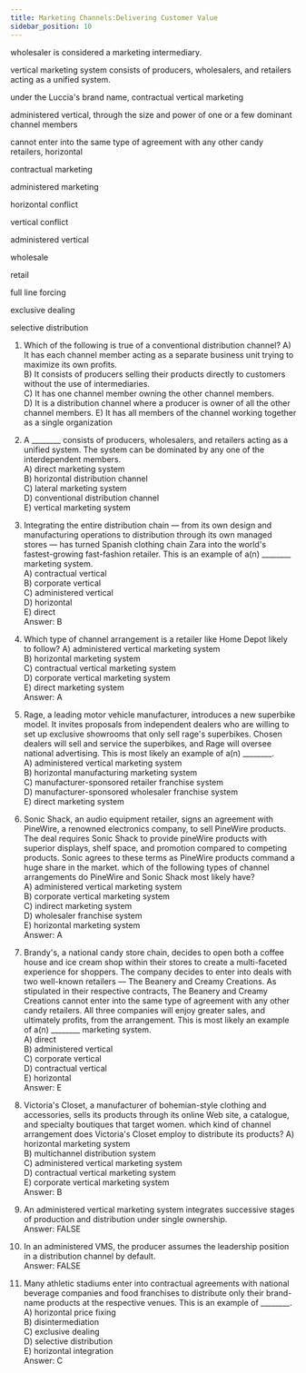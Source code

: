 ```yaml
---
title: Marketing Channels:Delivering Customer Value  
sidebar_position: 10
---
```


wholesaler is considered a marketing intermediary.

vertical marketing system consists of producers, wholesalers, and retailers acting as a unified system.

under the Luccia's brand name, contractual vertical marketing

administered vertical, through the size and power of one or a few dominant channel members

cannot enter into the same type of agreement with any other candy retailers, horizontal


contractual marketing

administered marketing

horizontal conflict

vertical conflict

administered vertical

wholesale

retail

full line forcing

exclusive dealing

selective distribution

1)  Which of the following is true of a conventional distribution channel?
A) It has each channel member acting as a separate business unit trying to maximize its own profits.  
B) It consists of producers selling their products directly to customers without the use of intermediaries.  
C) It has one channel member owning the other channel members.  
D) It is a distribution channel where a producer is owner of all the other channel members.
E) It has all members of the channel working together as a single organization

1)  A ________ consists of producers, wholesalers, and retailers acting as a unified system. The system can be dominated by any one of the interdependent members.  
A) direct marketing system  
B) horizontal distribution channel  
C) lateral marketing system  
D) conventional distribution channel  
E) vertical marketing system  

1)  Integrating the entire distribution chain — from its own design and manufacturing operations to distribution through its own managed stores — has turned Spanish clothing chain Zara into the world's fastest-growing fast-fashion retailer. This is an example of a(n) ________ marketing system.  
A) contractual vertical  
B) corporate vertical  
C) administered vertical  
D) horizontal  
E) direct  
Answer: B 

1)  Which type of channel arrangement is a retailer like Home Depot likely to follow? 
A) administered vertical marketing system  
B) horizontal marketing system  
C) contractual vertical marketing system  
D) corporate vertical marketing system  
E) direct marketing system  
Answer: A  

1)  Rage, a leading motor vehicle manufacturer, introduces a new superbike model. It invites proposals from independent dealers who are willing to set up exclusive showrooms that only sell rage's superbikes. Chosen dealers will sell and service the superbikes, and Rage will oversee national advertising. This is most likely an example of a(n) ________.  
A) administered vertical marketing system  
B) horizontal manufacturing marketing system  
C) manufacturer-sponsored retailer franchise system  
D) manufacturer-sponsored wholesaler franchise system  
E) direct marketing system  

1)  Sonic Shack, an audio equipment retailer, signs an agreement with PineWire, a renowned electronics company, to sell PineWire products. The deal requires Sonic Shack to provide pineWire products with superior displays, shelf space, and promotion compared to competing products. Sonic agrees to these terms as PineWire products command a huge share in the market. which of the following types of channel arrangements do PineWire and Sonic Shack most likely have?  
A) administered vertical marketing system  
B) corporate vertical marketing system  
C) indirect marketing system  
D) wholesaler franchise system  
E) horizontal marketing system  
Answer: A  

1)  Brandy's, a national candy store chain, decides to open both a coffee house and ice cream shop within their stores to create a multi-faceted experience for shoppers. The company decides to enter into deals with two well-known retailers — The Beanery and Creamy Creations. As stipulated in their respective contracts, The Beanery and Creamy Creations cannot enter into the same type of agreement with any other candy retailers. All three companies will enjoy greater sales, and ultimately profits, from the arrangement. This is most likely an example of a(n)  ________ marketing system.  
A) direct  
B) administered vertical  
C) corporate vertical  
D) contractual vertical  
E) horizontal  
Answer: E  

1)  Victoria's Closet, a manufacturer of bohemian-style clothing and accessories, sells its products through its online Web site, a catalogue, and specialty boutiques that target women. which kind of channel arrangement does Victoria's Closet employ to distribute its products? 
A) horizontal marketing system  
B) multichannel distribution system  
C) administered vertical marketing system  
D) contractual vertical marketing system  
E) corporate vertical marketing system  
Answer: B  

1)  An administered vertical marketing system integrates successive stages of production and distribution under single ownership.  
Answer: FALSE 

1)  In an administered VMS, the producer assumes the leadership position in a distribution channel by default.  
Answer: FALSE  

1)  Many athletic stadiums enter into contractual agreements with national beverage companies and food franchises to distribute only their brand-name products at the respective venues. This is an example of ________.  
A) horizontal price fixing  
B) disintermediation  
C) exclusive dealing  
D) selective distribution  
E) horizontal integration  
Answer: C  